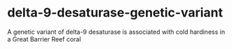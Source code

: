# delta-9-desaturase-genetic-variant
A genetic variant of delta-9 desaturase is associated with cold hardiness in a Great Barrier Reef coral
